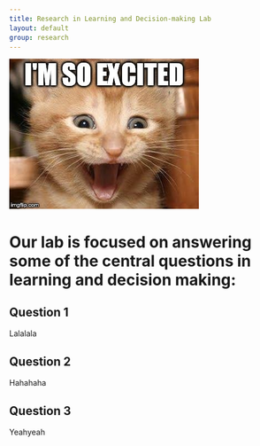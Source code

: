 ```yaml
---
title: Research in Learning and Decision-making Lab
layout: default
group: research
---
```


<img class="img-responsive center-block" src="/static/img/excited_cat.jpg" alt="I promise, I will change it someday">

# Our lab is focused on answering some of the central questions in learning and decision making: 

## Question 1

Lalalala 

## Question 2

Hahahaha

## Question 3

Yeahyeah

